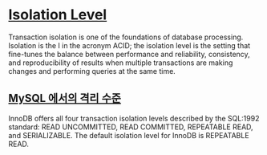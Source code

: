 # [Isolation Level](https://en.wikipedia.org/wiki/Isolation_(database_systems))
Transaction isolation is one of the foundations of database processing. Isolation is the I in the acronym ACID; the isolation level is the setting that fine-tunes the balance between performance and reliability, consistency, and reproducibility of results when multiple transactions are making changes and performing queries at the same time.

## [MySQL 에서의 격리 수준](https://dev.mysql.com/doc/refman/5.7/en/innodb-transaction-isolation-levels.html)
InnoDB offers all four transaction isolation levels described by the SQL:1992 standard: READ UNCOMMITTED, READ COMMITTED, REPEATABLE READ, and SERIALIZABLE. The default isolation level for InnoDB is REPEATABLE READ.
